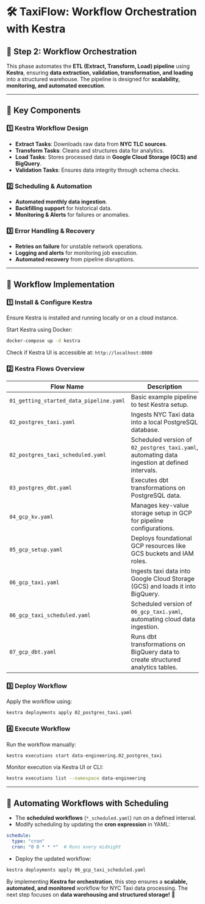 # 🛠️ TaxiFlow: Workflow Orchestration with Kestra

## 📅 Step 2: Workflow Orchestration

This phase automates the **ETL (Extract, Transform, Load) pipeline** using **Kestra**, ensuring **data extraction, validation, transformation, and loading** into a structured warehouse. The pipeline is designed for **scalability, monitoring, and automated execution**.

---

## 🔧 Key Components

### **1️⃣ Kestra Workflow Design**
- **Extract Tasks**: Downloads raw data from **NYC TLC sources**.
- **Transform Tasks**: Cleans and structures data for analytics.
- **Load Tasks**: Stores processed data in **Google Cloud Storage (GCS) and BigQuery**.
- **Validation Tasks**: Ensures data integrity through schema checks.

### **2️⃣ Scheduling & Automation**
- **Automated monthly data ingestion**.
- **Backfilling support** for historical data.
- **Monitoring & Alerts** for failures or anomalies.

### **3️⃣ Error Handling & Recovery**
- **Retries on failure** for unstable network operations.
- **Logging and alerts** for monitoring job execution.
- **Automated recovery** from pipeline disruptions.

---

## 🚀 Workflow Implementation

### **1️⃣ Install & Configure Kestra**
Ensure Kestra is installed and running locally or on a cloud instance.

Start Kestra using Docker:
```bash
docker-compose up -d kestra
```

Check if Kestra UI is accessible at: `http://localhost:8080`

### **2️⃣ Kestra Flows Overview**
| Flow Name | Description |
|------------------------------|--------------------------------|
| `01_getting_started_data_pipeline.yaml` | Basic example pipeline to test Kestra setup. |
| `02_postgres_taxi.yaml` | Ingests NYC Taxi data into a local PostgreSQL database. |
| `02_postgres_taxi_scheduled.yaml` | Scheduled version of `02_postgres_taxi.yaml`, automating data ingestion at defined intervals. |
| `03_postgres_dbt.yaml` | Executes dbt transformations on PostgreSQL data. |
| `04_gcp_kv.yaml` | Manages key-value storage setup in GCP for pipeline configurations. |
| `05_gcp_setup.yaml` | Deploys foundational GCP resources like GCS buckets and IAM roles. |
| `06_gcp_taxi.yaml` | Ingests taxi data into Google Cloud Storage (GCS) and loads it into BigQuery. |
| `06_gcp_taxi_scheduled.yaml` | Scheduled version of `06_gcp_taxi.yaml`, automating cloud data ingestion. |
| `07_gcp_dbt.yaml` | Runs dbt transformations on BigQuery data to create structured analytics tables. |

### **3️⃣ Deploy Workflow**
Apply the workflow using:
```bash
kestra deployments apply 02_postgres_taxi.yaml
```

### **4️⃣ Execute Workflow**
Run the workflow manually:
```bash
kestra executions start data-engineering.02_postgres_taxi
```

Monitor execution via Kestra UI or CLI:
```bash
kestra executions list --namespace data-engineering
```

---

## 📅 **Automating Workflows with Scheduling**
- The **scheduled workflows** (`*_scheduled.yaml`) run on a defined interval.
- Modify scheduling by updating the **cron expression** in YAML:
```yaml
schedule:
  type: "cron"
  cron: "0 0 * * *"  # Runs every midnight
```
- Deploy the updated workflow:
```bash
kestra deployments apply 06_gcp_taxi_scheduled.yaml
```

By implementing **Kestra for orchestration**, this step ensures a **scalable, automated, and monitored** workflow for NYC Taxi data processing. The next step focuses on **data warehousing and structured storage!** 🚀

